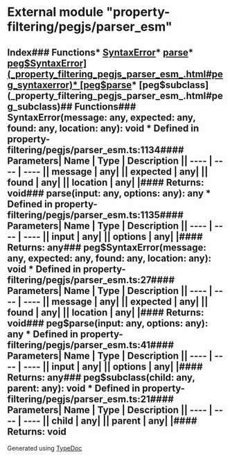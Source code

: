 # External module "property-filtering/pegjs/parser_esm"
## Index### Functions* [SyntaxError](_property_filtering_pegjs_parser_esm_.html#syntaxerror)* [parse](_property_filtering_pegjs_parser_esm_.html#parse)* [peg$SyntaxError](_property_filtering_pegjs_parser_esm_.html#peg_syntaxerror)* [peg$parse](_property_filtering_pegjs_parser_esm_.html#peg_parse)* [peg$subclass](_property_filtering_pegjs_parser_esm_.html#peg_subclass)## Functions### SyntaxError(message: any, expected: any, found: any, location: any): void  * Defined in property-filtering/pegjs/parser_esm.ts:1134#### Parameters| Name | Type | Description || ---- | ---- | ---- || message | any|  || expected | any|  || found | any|  || location | any|  |#### Returns: void### parse(input: any, options: any): any  * Defined in property-filtering/pegjs/parser_esm.ts:1135#### Parameters| Name | Type | Description || ---- | ---- | ---- || input | any|  || options | any|  |#### Returns: any### peg$SyntaxError(message: any, expected: any, found: any, location: any): void  * Defined in property-filtering/pegjs/parser_esm.ts:27#### Parameters| Name | Type | Description || ---- | ---- | ---- || message | any|  || expected | any|  || found | any|  || location | any|  |#### Returns: void### peg$parse(input: any, options: any): any  * Defined in property-filtering/pegjs/parser_esm.ts:41#### Parameters| Name | Type | Description || ---- | ---- | ---- || input | any|  || options | any|  |#### Returns: any### peg$subclass(child: any, parent: any): void  * Defined in property-filtering/pegjs/parser_esm.ts:21#### Parameters| Name | Type | Description || ---- | ---- | ---- || child | any|  || parent | any|  |#### Returns: void
Generated using [TypeDoc](http://typedoc.io)